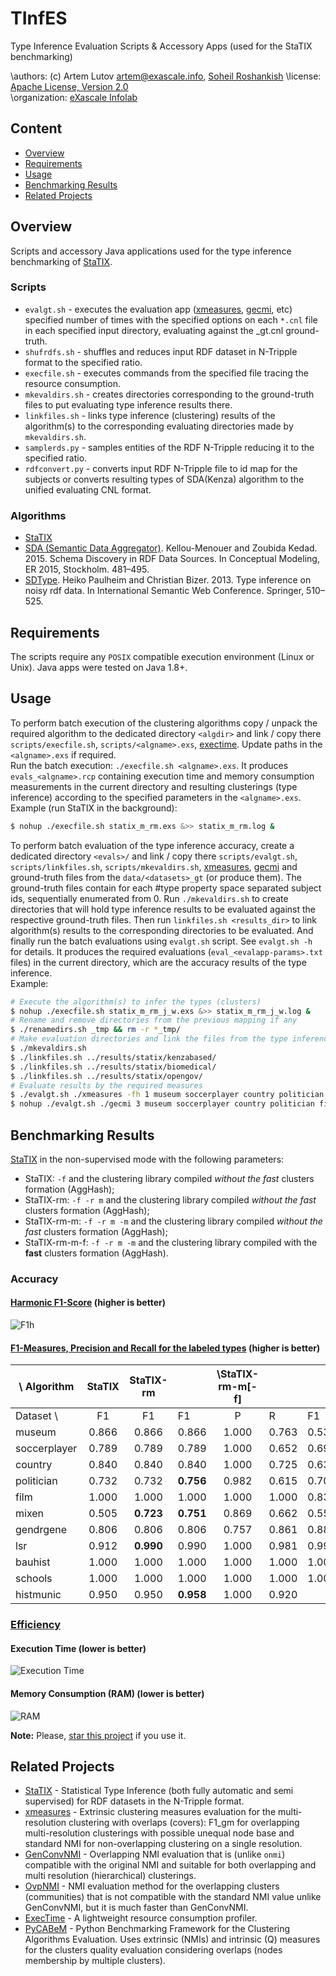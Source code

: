 # TInfES
Type Inference Evaluation Scripts &amp; Accessory Apps (used for the StaTIX benchmarking)

\authors: (c) Artem Lutov <artem@exascale.info>, [Soheil Roshankish](http://unibe-ch2.academia.edu/SoheilRoshankish/CurriculumVitae)
\license:  [Apache License, Version 2.0](https://www.apache.org/licenses/LICENSE-2.0)  
\organization: [eXascale Infolab](http://exascale.info/)  

## Content
- [Overview](#overview)
- [Requirements](#requirements)
- [Usage](#usage)
- [Benchmarking Results](#benchmarking-results)
- [Related Projects](#related-projects)

## Overview

Scripts and accessory Java applications used for the type inference benchmarking of [StaTIX](https://github.com/eXascaleInfolab/StaTIX).

### Scripts

- `evalgt.sh`  - executes the evaluation app ([xmeasures](https://github.com/eXascaleInfolab/xmeasures), [gecmi]((https://github.com/eXascaleInfolab/GenConvNMI)), etc) specified number of times with the specified options on each `*.cnl` file in each specified input directory, evaluating against the <inpdir>_gt.cnl ground-truth.
- `shufrdfs.sh`  - shuffles and reduces input RDF dataset in N-Tripple format to the specified ratio.
- `execfile.sh`  - executes commands from the specified file tracing the resource consumption.
- `mkevaldirs.sh`  - creates directories corresponding to the ground-truth files to put evaluating type inference results there.
- `linkfiles.sh`  - links type inference (clustering) results of the algorithm(s) to the corresponding evaluating directories made by `mkevaldirs.sh`.
- `samplerds.py`  - samples entities of the RDF N-Tripple reducing it to the specified ratio.
- `rdfconvert.py`  - converts input RDF N-Tripple file to id map for the subjects or converts resulting types of SDA(Kenza) algorithm to the unified evaluating CNL format.

### Algorithms

- [StaTIX](https://github.com/eXascaleInfolab/StaTIX)
- [SDA (Semantic Data Aggregator)](https://link.springer.com/chapter/10.1007/978-3-319-25264-3_36). Kellou-Menouer and Zoubida Kedad. 2015. Schema Discovery in RDF Data Sources. In Conceptual Modeling, ER 2015, Stockholm. 481–495.
- [SDType](https://github.com/HeikoPaulheim/sd-type-validate). Heiko Paulheim and Christian Bizer. 2013. Type inference on noisy rdf data. In International Semantic Web Conference. Springer, 510–525.

## Requirements

The scripts require any `POSIX` compatible execution environment (Linux or Unix). Java apps were tested on Java 1.8+.

## Usage

To perform batch execution of the clustering algorithms copy / unpack the required algorithm to the dedicated directory `<algdir>` and link / copy there `scripts/execfile.sh`, `scripts/<algname>.exs`, [exectime](https://bitbucket.org/lumais/exectime/). Update paths in the `<algname>.exs` if required.  
Run the batch execution: `./execfile.sh <algname>.exs`. It produces `evals_<algname>.rcp` containing execution time and memory consumption measurements in the current directory and resulting clusterings (type inference) according to the specified parameters in the `<algname>.exs`.  
Example (run StaTIX in the background):
```sh
$ nohup ./execfile.sh statix_m_rm.exs &>> statix_m_rm.log &
```

To perform batch evaluation of the type inference accuracy, create a dedicated directory `<evals>/` and link / copy there `scripts/evalgt.sh`, `scripts/linkfiles.sh`, `scripts/mkevaldirs.sh`, [xmeasures](https://github.com/eXascaleInfolab/xmeasures), [gecmi](https://github.com/eXascaleInfolab/GenConvNMI) and ground-truth files from the `data/<datasets>_gt` (or produce them). The ground-truth files contain for each #type property space separated subject ids, sequentially enumerated from 0. Run `./mkevaldirs.sh` to create directories that will hold type inference results to be evaluated against the respective ground-truth files. Then run `linkfiles.sh <results_dir>` to link algorithm(s) results to the corresponding directories to be evaluated. And finally run the batch evaluations using `evalgt.sh` script. See `evalgt.sh -h` for details. It produces the required evaluations (`eval_<evalapp-params>.txt` files) in the current directory, which are the accuracy results of the type inference.  
Example:
```sh
# Execute the algorithm(s) to infer the types (clusters)
$ nohup ./execfile.sh statix_m_rm_j_w.exs &>> statix_m_rm_j_w.log &
# Rename and remove directories from the previous mapping if any
$ ./renamedirs.sh _tmp && rm -r *_tmp/
# Make evaluation directories and link the files from the type inference results
$ ./mkevaldirs.sh
$ ./linkfiles.sh ../results/statix/kenzabased/
$ ./linkfiles.sh ../results/statix/biomedical/
$ ./linkfiles.sh ../results/statix/opengov/
# Evaluate results by the required measures
$ ./evalgt.sh ./xmeasures -fh 1 museum soccerplayer country politician film mixen gendr-stat lsr-stat gendr_gene_expression wikipathways-stat genage_human lsr libraries bauhist-fotosamm schools hist_munic_reg &> evals_fh.log
$ nohup ./evalgt.sh ./gecmi 3 museum soccerplayer country politician film mixen gendr-stat lsr-stat gendr_gene_expression wikipathways-stat genage_human lsr libraries bauhist-fotosamm schools hist_munic_reg &> evals_nmi-gecmi.log &
```

## Benchmarking Results

[StaTIX](https://github.com/eXascaleInfolab/StaTIX) in the non-supervised mode with the following parameters:
  - StaTIX: `-f` and the clustering library compiled *without the fast* clusters formation (AggHash);
  - StaTIX-rm: `-f -r m` and the clustering library compiled *without the fast* clusters formation (AggHash);
  - StaTIX-rm-m: `-f -r m -m` and the clustering library compiled *without the fast* clusters formation (AggHash);
  - StaTIX-rm-m-f: `-f -r m -m` and the clustering library compiled with the **fast** clusters formation (AggHash).

### Accuracy
#### [Harmonic F1-Score](https://github.com/eXascaleInfolab/xmeasures) (higher is better)
![F1h](images/F1h_Algs.png)

#### [F1-Measures, Precision and Recall for the labeled types](https://github.com/eXascaleInfolab/xmeasures) (higher is better)
\\ Algorithm | StaTIX | StaTIX-rm | | \StaTIX-rm-m[-f] | | | SDA | | |  SDType | |
--- | :---: | :---: | --- | :---: | ---  | --- | :---: | --- | --- | :---: | --- |
Dataset \\ | F1 | F1 | F1 | P | R | F1 | P | R | F1 | P | R
museum       | 0.866  | 0.866  | 0.866  | 1.000 | 0.763 | 0.539 | 0.380 | 0.927 | 0.209 | 0.120 | 0.785
soccerplayer | 0.789  | 0.789  | 0.789  | 1.000 | 0.652 | 0.695 | 0.574 | 0.882 | 0.447 | 0.339 | 0.657
country      | 0.840  | 0.840  | 0.840  | 1.000 | 0.725 | 0.632 | 0.478 | 0.930 | 0.249 | 0.155 | 0.634
politician   | 0.732  | 0.732  | **0.756** | 0.982 | 0.615 | 0.704 | 0.590 | 0.874 | 0.471 | 0.403 | 0.568
film         | 1.000  | 1.000  | 1.000  | 1.000 | 1.000 | 0.839 | 0.722 | 1.000 | 0.435 | 0.278 | 1.000
mixen        | 0.505  | **0.723**  | **0.751** | 0.869 | 0.662 | 0.559 | 0.412 | 0.873 | 0.378 | 0.360 | 0.398
gendrgene    | 0.806  | 0.806  | 0.806  | 0.757 | 0.861 | 0.889 | 0.987 | 0.809 |       |       |      
lsr          | 0.912  | **0.990**  | 0.990  | 1.000 | 0.981 | 0.998 | 0.996 | 0.999 |       |       |      
bauhist      | 1.000  | 1.000  | 1.000  | 1.000 | 1.000 | 1.000 | 1.000 | 1.000 |       |       |      
schools      | 1.000  | 1.000  | 1.000  | 1.000 | 1.000 | 1.000 | 1.000 | 1.000 |       |       |      
histmunic    | 0.950  | 0.950  | **0.958** | 1.000 | 0.920 |       |       |       |       |       | 

### [Efficiency](https://bitbucket.org/lumais/exectime/)
#### Execution Time (lower is better)
![Execution Time](images/ETime_Algs.png)
#### Memory Consumption (RAM) (lower is better)
![RAM](images/RAM_Algs.png)

**Note:** Please, [star this project](//github.com/eXascaleInfolab/TInfES) if you use it.

## Related Projects

- [StaTIX](https://github.com/eXascaleInfolab/StaTIX)  - Statistical Type Inference (both fully automatic and semi supervised) for RDF datasets in the N-Tripple format.
- [xmeasures](https://github.com/eXascaleInfolab/xmeasures)  - Extrinsic clustering measures evaluation for the multi-resolution clustering with overlaps (covers): F1_gm for overlapping multi-resolution clusterings with possible unequal node base and standard NMI for non-overlapping clustering on a single resolution.
- [GenConvNMI](https://github.com/eXascaleInfolab/GenConvNMI) - Overlapping NMI evaluation that is (unlike `onmi`) compatible with the original NMI and suitable for both overlapping and multi resolution (hierarchical) clusterings.
- [OvpNMI](https://github.com/eXascaleInfolab/OvpNMI) - NMI evaluation method for the overlapping clusters (communities) that is not compatible with the standard NMI value unlike GenConvNMI, but it is much faster than GenConvNMI.
- [ExecTime](https://bitbucket.org/lumais/exectime/)  - A lightweight resource consumption profiler.
- [PyCABeM](https://github.com/eXascaleInfolab/PyCABeM) - Python Benchmarking Framework for the Clustering Algorithms Evaluation. Uses extrinsic (NMIs) and intrinsic (Q) measures for the clusters quality evaluation considering overlaps (nodes membership by multiple clusters).

